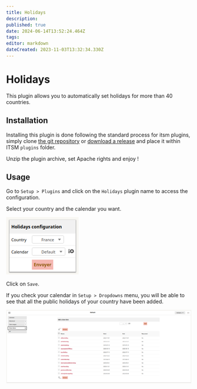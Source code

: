 ```yaml
---
title: Holidays
description: 
published: true
date: 2024-06-14T13:52:24.464Z
tags: 
editor: markdown
dateCreated: 2023-11-03T13:32:34.330Z
---
```


# Holidays

This plugin allows you to automatically set holidays for more than 40 countries.

## Installation

Installing this plugin is done following the standard process for itsm plugins, simply clone [the git repository](https://github.com/itsmng/holidays) or [download a release](https://github.com/itsmng/holidays/releases) and place it within ITSM `plugins` folder.

Unzip the plugin archive, set Apache rights and enjoy !

## Usage

Go to `Setup > Plugins` and click on the `Holidays` plugin name to access the configuration.

Select your country and the calendar you want.

![](/en/img/holidays/holidays_config.png)

Click on `Save`.

If you check your calendar in `Setup > Dropdowns` menu, you will be able to see that all the public holidays of your country have been added.

![](/en/img/holidays/holidays_result.png)
